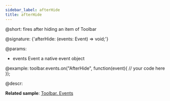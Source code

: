 ```yaml
---
sidebar_label: afterHide
title: afterHide
---          
```


@short: fires after hiding an item of Toolbar

@signature: {'afterHide: (events: Event) => void;'}

@params:
- events         Event       a native event object

@example:
toolbar.events.on("AfterHide", function(event){
    // your code here
});

@descr:

**Related sample**: [Toolbar. Events](https://snippet.dhtmlx.com/xvak1p5y)
